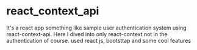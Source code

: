 # react_context_api
It's a react app something like sample user authentication system using react-context-api. Here I dived into only react-context not in the authentication of course. used react js, bootsttap and some cool features
